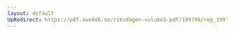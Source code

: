 ```yaml
---
layout: default
UpRedirect: https://pdf.swedeb.se/riksdagen-volumeG-pdf/199798/reg_199798/reg_199798_0318.pdf
---
```

